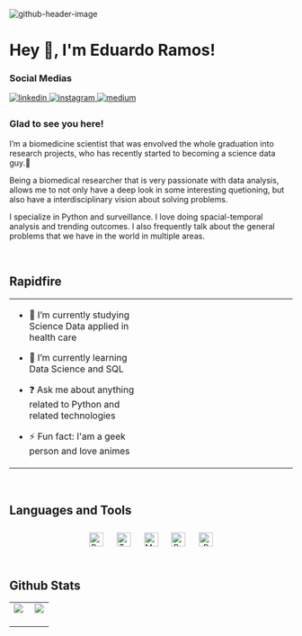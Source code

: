 ![github-header-image](https://github.com/user-attachments/assets/673ae8b4-79e6-48b6-8f24-d06e5a373057)
# Hey 👋, I'm Eduardo Ramos!  
  



### Social  Medias   
<a href="https://linkedin.com/in/www.linkedin.com/in/eduardo-alves-418757227" target="_blank">
<img src=https://img.shields.io/badge/linkedin-%231E77B5.svg?&style=for-the-badge&logo=linkedin&logoColor=white alt=linkedin style="margin-bottom: 5px;" />
</a>
<a href="https://instagram.com/https://www.instagram.com/edur.ramos/" target="_blank">
<img src=https://img.shields.io/badge/instagram-%23000000.svg?&style=for-the-badge&logo=instagram&logoColor=white alt=instagram style="margin-bottom: 5px;" />
</a>
<a href="https://medium.com/https://medium.com/@eduramosalves" target="_blank">
<img src=https://img.shields.io/badge/medium-%23292929.svg?&style=for-the-badge&logo=medium&logoColor=white alt=medium style="margin-bottom: 5px;" />
</a>  
  



### Glad to see you here!  
I’m a biomedicine scientist that was envolved the whole graduation into research projects, who has recently started to becoming a science data guy.👾

Being a biomedical researcher that is very passionate with data analysis, allows  me to not only have a deep look in some interesting quetioning, but also have a interdisciplinary vision about solving problems.

I specialize in Python and surveillance. I love doing spacial-temporal analysis and trending outcomes. I also frequently talk about the general problems that we have in the world in multiple areas.  
  

<br/>  


## Rapidfire  
<table><tr><td valign="top" width="50%">

- 🔭 I’m currently studying Science Data applied in health care  
  

- 🌱 I’m currently learning Data Science and SQL  
  

- ❓ Ask me about anything related to Python and related technologies  
  

- ⚡ Fun fact: I'am a geek person and love animes  


</td><td valign="top" width="50%">



</td></tr></table>  

<br/>  


## Languages and Tools  
<div align="center">  
<a href="https://www.python.org/" target="_blank"><img style="margin: 10px" src="https://profilinator.rishav.dev/skills-assets/python-original.svg" alt="Python" height="25" /></a>  
<a href="https://www.tableau.com/" target="_blank"><img style="margin: 10px" src="https://profilinator.rishav.dev/skills-assets/tableau.svg" alt="Tableau" height="25" /></a>  
<a href="https://www.mysql.com/" target="_blank"><img style="margin: 10px" src="https://profilinator.rishav.dev/skills-assets/mysql-original-wordmark.svg" alt="MySQL" height="25" /></a>  
<a href="https://powerbi.microsoft.com/en-us/" target="_blank"><img style="margin: 10px" src="https://profilinator.rishav.dev/skills-assets/powerbi.png" alt="Power Bi" height="25" /></a>  
<a href="https://www.r-project.org/" target="_blank"><img style="margin: 10px" src="https://profilinator.rishav.dev/skills-assets/r.svg" alt="R" height="25" /></a>  
</div>  

<br/>  


## Github Stats  
<table><tr><td valign="top" width="50%">

<img src="https://github-readme-stats.vercel.app/api?username=eduramosalves&show_icons=true&count_private=true&hide_border=true" align="left" />

</td><td valign="top" width="50%">

<div align="center"><img src="https://github-readme-stats.vercel.app/api/top-langs/?username=eduramosalves&hide_border=true&layout=compact" align="center" /></div>  

<br/>

